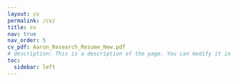 ```yaml
---
layout: cv
permalink: /cv/
title: cv
nav: true
nav_order: 5
cv_pdf: Aaron_Research_Resume_New.pdf
# description: This is a description of the page. You can modify it in '_pages/cv.md'. You can also change or remove the top pdf download button.
toc:
  sidebar: left
---
```

